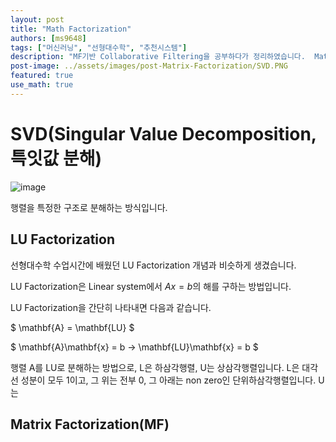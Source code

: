```yaml
---
layout: post
title: "Math Factorization"
authors: [ms9648]
tags: ["머신러닝", "선형대수학", "추천시스템"]
description: "MF기반 Collaborative Filtering을 공부하다가 정리하였습니다.  Matrix Factorization With Rating Completion: An Enhanced SVD Model for Collaborative Filtering Recommender Systems를 읽고 SVD, RSVD, ESVD에 대해 정리하였습니다."
post-image: ../assets/images/post-Matrix-Factorization/SVD.PNG
featured: true
use_math: true
---
```


# SVD(Singular Value Decomposition, 특잇값 분해)
![image](../assets/images/post-Matrix-Factorization/SVD.PNG)

행렬을 특정한 구조로 분해하는 방식입니다.

## LU Factorization
선형대수학 수업시간에 배웠던 LU Factorization 개념과 비슷하게 생겼습니다.

LU Factorization은 Linear system에서 $Ax = b$의 해를 구하는 방법입니다.

LU Factorization을 간단히 나타내면 다음과 같습니다.

$ \mathbf{A} = \mathbf{LU} $

$ \mathbf{A}\mathbf{x} = b → \mathbf{LU}\mathbf{x} = b $


행렬 A를 LU로 분해하는 방법으로, L은 하삼각행렬, U는 상삼각행렬입니다.
L은 대각선 성분이 모두 1이고, 그 위는 전부 0, 그 아래는 non zero인 단위하삼각행렬입니다.
U는 

## Matrix Factorization(MF)